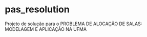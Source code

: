 # pas_resolution
Projeto de solução para o PROBLEMA DE ALOCAÇÃO DE SALAS: MODELAGEM E APLICAÇÃO NA UFMA
